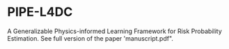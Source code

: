 # PIPE-L4DC
A Generalizable Physics-informed Learning Framework for Risk Probability Estimation. 
See full version of the paper 'manuscript.pdf".

